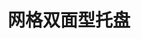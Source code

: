 ---
title: "网格双面型托盘"
description: "装载性能强，稳定性好"
image : "images/products/open-2/re-main.jpg"
bg_image: "images/feature-bg.jpg"
product_categories: ["网格双面型托盘"]
weight: 4
type: "products"
products:
  enable: true
  items:
    - name: "网格双面型-1111"
      specs: "尺寸:110*110*14cm | 重量:16.5kg | 动载:吨"
      image: "images/products/open-2/Re-1111.jpg" 

    - name: "网格双面型-1210"
      specs: "尺寸:120*100*14cm | 重量:16.5、17.5、18.5kg | 动载:2吨"
      image: "images/products/open-2/Re-1210.jpg" 
    
    - name: "网格双面型-1212"
      specs: "尺寸:120*120*14cm | 重量:17.5、22.5、23.5kg | 动载:2吨"
      image: "images/products/open-2/Re-1212.jpg" 

    - name: "网格双面型-1311"
      specs: "尺寸:130*110*14cm | 重量:19、22.5、23.5kg | 动载:2吨"
      image: "images/products/open-2/Re-1311.jpg" 

    - name: "网格双面型-1412"
      specs: "尺寸:140*120*14cm | 重量:22、25、26、27.5、28.5kg | 动载:2吨"
      image: "images/products/open-2/Re-1412.jpg" 

---